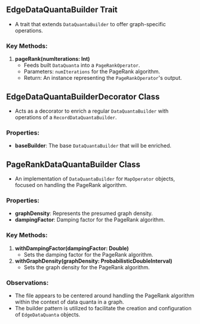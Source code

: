 <!--

  Licensed to the Apache Software Foundation (ASF) under one or more
  contributor license agreements.  See the NOTICE file distributed with
  this work for additional information regarding copyright ownership.
  The ASF licenses this file to You under the Apache License, Version 2.0
  (the "License"); you may not use this file except in compliance with
  the License.  You may obtain a copy of the License at

      http://www.apache.org/licenses/LICENSE-2.0

  Unless required by applicable law or agreed to in writing, software
  distributed under the License is distributed on an "AS IS" BASIS,
  WITHOUT WARRANTIES OR CONDITIONS OF ANY KIND, either express or implied.
  See the License for the specific language governing permissions and
  limitations under the License.

-->
## EdgeDataQuantaBuilder Trait
- A trait that extends `DataQuantaBuilder` to offer graph-specific operations.

### Key Methods:
1. **pageRank(numIterations: Int)**
   - Feeds built `DataQuanta` into a `PageRankOperator`.
   - Parameters: `numIterations` for the PageRank algorithm.
   - Return: An instance representing the `PageRankOperator`'s output.

## EdgeDataQuantaBuilderDecorator Class
- Acts as a decorator to enrich a regular `DataQuantaBuilder` with operations of a `RecordDataQuantaBuilder`.

### Properties:
- **baseBuilder**: The base `DataQuantaBuilder` that will be enriched.

## PageRankDataQuantaBuilder Class
- An implementation of `DataQuantaBuilder` for `MapOperator` objects, focused on handling the PageRank algorithm.

### Properties:
- **graphDensity**: Represents the presumed graph density.
- **dampingFactor**: Damping factor for the PageRank algorithm.

### Key Methods:
1. **withDampingFactor(dampingFactor: Double)**
   - Sets the damping factor for the PageRank algorithm.
2. **withGraphDensity(graphDensity: ProbabilisticDoubleInterval)**
   - Sets the graph density for the PageRank algorithm.

### Observations:
- The file appears to be centered around handling the PageRank algorithm within the context of data quanta in a graph.
- The builder pattern is utilized to facilitate the creation and configuration of `EdgeDataQuanta` objects.